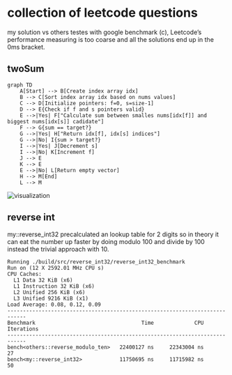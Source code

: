 # collection of leetcode questions

my solution vs others testes with google benchmark (c), Leetcode’s performance measuring is too coarse and all the solutions end up in the 0ms bracket.

## twoSum

```mermaid
graph TD
    A[Start] --> B[Create index array idx]
    B --> C[Sort index array idx based on nums values]
    C --> D[Initialize pointers: f=0, s=size-1]
    D --> E{Check if f and s pointers valid}
    E -->|Yes| F["Calculate sum between smalles nums[idx[f]] and biggest nums[idx[s]] cadidate"]
    F --> G{sum == target?}
    G -->|Yes| H["Return idx[f], idx[s] indices"]
    G -->|No| I{sum > target?}
    I -->|Yes| J[Decrement s]
    I -->|No| K[Increment f]
    J --> E
    K --> E
    E -->|No| L[Return empty vector]
    H --> M[End]
    L --> M
```

![visualization](https://github.com/user-attachments/assets/f7f8a695-3248-4b9a-8730-58b7d563e7ee)


## reverse int 

my::reverse_int32 precalculated an lookup table for 2 digits so in theory it can eat the number up faster by doing modulo 100 and divide by 100 instead the trivial approach with 10.


```
Running ./build/src/reverse_int32/reverse_int32_benchmark
Run on (12 X 2592.01 MHz CPU s)
CPU Caches:
  L1 Data 32 KiB (x6)
  L1 Instruction 32 KiB (x6)
  L2 Unified 256 KiB (x6)
  L3 Unified 9216 KiB (x1)
Load Average: 0.08, 0.12, 0.09
----------------------------------------------------------------------------
Benchmark                                  Time             CPU   Iterations
----------------------------------------------------------------------------
bench<others::reverse_modulo_ten>   22400127 ns     22343004 ns           27
bench<my::reverse_int32>            11750695 ns     11715982 ns           50
```
